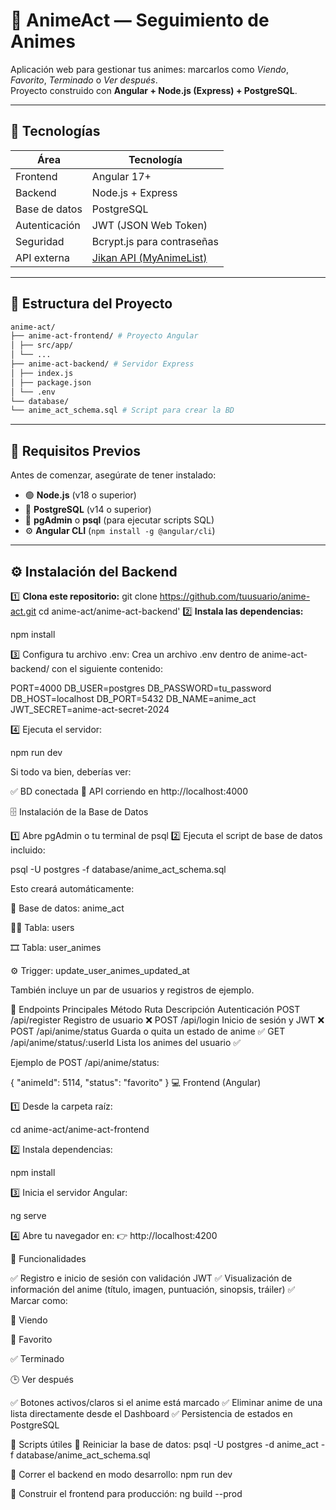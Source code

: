 # 🎌 AnimeAct — Seguimiento de Animes

Aplicación web para gestionar tus animes: marcarlos como *Viendo*, *Favorito*, *Terminado* o *Ver después*.  
Proyecto construido con **Angular + Node.js (Express) + PostgreSQL**.

---

## 🚀 Tecnologías

| Área | Tecnología |
|------|-------------|
| Frontend | Angular 17+ |
| Backend | Node.js + Express |
| Base de datos | PostgreSQL |
| Autenticación | JWT (JSON Web Token) |
| Seguridad | Bcrypt.js para contraseñas |
| API externa | [Jikan API (MyAnimeList)](https://docs.api.jikan.moe/) |

---

## 📂 Estructura del Proyecto
```bash
anime-act/
├── anime-act-frontend/ # Proyecto Angular
│ ├── src/app/
│ └── ...
├── anime-act-backend/ # Servidor Express
│ ├── index.js
│ ├── package.json
│ └── .env
└── database/
└── anime_act_schema.sql # Script para crear la BD
```
---

## 🧠 Requisitos Previos

Antes de comenzar, asegúrate de tener instalado:

- 🟢 **Node.js** (v18 o superior)  
- 🐘 **PostgreSQL** (v14 o superior)  
- 🧰 **pgAdmin** o **psql** (para ejecutar scripts SQL)
- ⚙️ **Angular CLI** (`npm install -g @angular/cli`)

---

## ⚙️ Instalación del Backend

1️⃣ **Clona este repositorio:**
git clone https://github.com/tuusuario/anime-act.git
cd anime-act/anime-act-backend'
2️⃣ **Instala las dependencias:**

npm install


3️⃣ Configura tu archivo .env:
Crea un archivo .env dentro de anime-act-backend/ con el siguiente contenido:

PORT=4000
DB_USER=postgres
DB_PASSWORD=tu_password
DB_HOST=localhost
DB_PORT=5432
DB_NAME=anime_act
JWT_SECRET=anime-act-secret-2024


4️⃣ Ejecuta el servidor:

npm run dev


Si todo va bien, deberías ver:

✅ BD conectada
🚀 API corriendo en http://localhost:4000

🗄️ Instalación de la Base de Datos

1️⃣ Abre pgAdmin o tu terminal de psql
2️⃣ Ejecuta el script de base de datos incluido:

psql -U postgres -f database/anime_act_schema.sql


Esto creará automáticamente:

📘 Base de datos: anime_act

🧑‍💻 Tabla: users

🎞️ Tabla: user_animes

⚙️ Trigger: update_user_animes_updated_at

También incluye un par de usuarios y registros de ejemplo.

🧩 Endpoints Principales
Método	Ruta	Descripción	Autenticación
POST	/api/register	Registro de usuario	❌
POST	/api/login	Inicio de sesión y JWT	❌
POST	/api/anime/status	Guarda o quita un estado de anime	✅
GET	/api/anime/status/:userId	Lista los animes del usuario	✅

Ejemplo de POST /api/anime/status:

{
  "animeId": 5114,
  "status": "favorito"
}
💻 Frontend (Angular)

1️⃣ Desde la carpeta raíz:

cd anime-act/anime-act-frontend


2️⃣ Instala dependencias:

npm install


3️⃣ Inicia el servidor Angular:

ng serve


4️⃣ Abre tu navegador en:
👉 http://localhost:4200

🎨 Funcionalidades

✅ Registro e inicio de sesión con validación JWT
✅ Visualización de información del anime (título, imagen, puntuación, sinopsis, tráiler)
✅ Marcar como:

🎥 Viendo

💖 Favorito

✅ Terminado

🕒 Ver después

✅ Botones activos/claros si el anime está marcado
✅ Eliminar anime de una lista directamente desde el Dashboard
✅ Persistencia de estados en PostgreSQL

🧰 Scripts útiles
🔁 Reiniciar la base de datos:
psql -U postgres -d anime_act -f database/anime_act_schema.sql

🧪 Correr el backend en modo desarrollo:
npm run dev

🧱 Construir el frontend para producción:
ng build --prod
